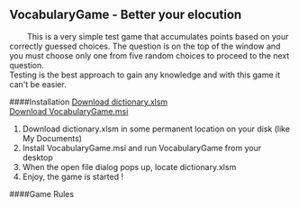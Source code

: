 VocabularyGame - Better your elocution
-----------------------------------------------------
&nbsp;&nbsp;&nbsp;&nbsp;&nbsp;&nbsp;&nbsp;&nbsp;This is a very simple test game that accumulates points based on your correctly guessed choices. The question is on the top of the window and you must choose only one from five random choices to proceed to the next question.<br />Testing is the best approach to gain any knowledge and with this game it can't be easier.

####Installation
[Download dictionary.xlsm](/dictionary.xlsm)<br />
[Download VocabularyGame.msi](/VocabularyGame.msi)

1. Download dictionary.xlsm in some permanent location on your disk (like My Documents)
2. Install VocabularyGame.msi and run VocabularyGame from your desktop
3. When the open file dialog pops up, locate dictionary.xlsm
4. Enjoy, the game is started !

####Game Rules
